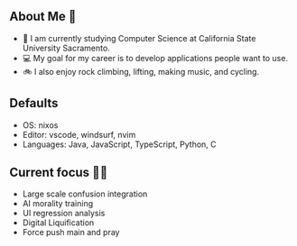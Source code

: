 ## About Me 👋

- 🌳 I am currently studying Computer Science at California State University Sacramento.
- 💻 My goal for my career is to develop applications people want to use.
- 🚲 I also enjoy rock climbing, lifting, making music, and cycling.


## Defaults
- OS: nixos
- Editor: vscode, windsurf, nvim
- Languages: Java, JavaScript, TypeScript, Python, C


## Current focus 🙏🙏
- Large scale confusion integration
- AI morality training
- UI regression analysis
- Digital Liquification
- Force push main and pray

